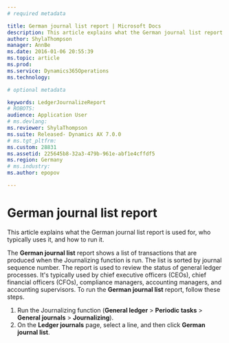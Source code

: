 ```yaml
---
# required metadata

title: German journal list report | Microsoft Docs
description: This article explains what the German journal list report is used for, who typically uses it, and how to run it.
author: ShylaThompson
manager: AnnBe
ms.date: 2016-01-06 20:55:39
ms.topic: article
ms.prod: 
ms.service: Dynamics365Operations
ms.technology: 

# optional metadata

keywords: LedgerJournalizeReport
# ROBOTS: 
audience: Application User
# ms.devlang: 
ms.reviewer: ShylaThompson
ms.suite: Released- Dynamics AX 7.0.0
# ms.tgt_pltfrm: 
ms.custom: 28831
ms.assetid: 225645b8-32a3-479b-961e-abf1e4cffdf5
ms.region: Germany
# ms.industry: 
ms.author: epopov

---
```


# German journal list report

This article explains what the German journal list report is used for, who typically uses it, and how to run it.

The **German journal list** report shows a list of transactions that are produced when the Journalizing function is run. The list is sorted by journal sequence number. The report is used to review the status of general ledger processes. It's typically used by chief executive officers (CEOs), chief financial officers (CFOs), compliance managers, accounting managers, and accounting supervisors. To run the **German journal list** report, follow these steps.

1.  Run the Journalizing function (**General ledger** &gt; **Periodic tasks** &gt; **General journals** &gt; **Journalizing**).
2.  On the **Ledger journals** page, select a line, and then click **German journal list**.


